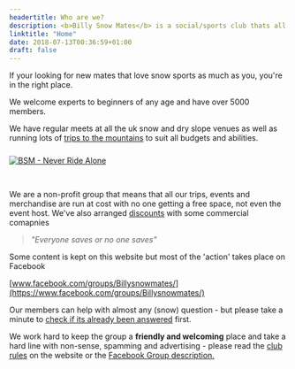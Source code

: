 ```yaml
---
headertitle: Who are we?
description: <b>Billy Snow Mates</b> is a social/sports club thats all about <b>snowboarding and skiing.</b>
linktitle: "Home"
date: 2018-07-13T00:36:59+01:00
draft: false
---
```


If your looking for new mates that love snow sports as much as you, you're in the right place.

We welcome experts to beginners of any age and have over 5000 members.

We have regular meets at all the uk snow and dry slope venues as well as running lots of [trips to the mountains](events/) to suit all budgets and abilities.

<div class="content-center">
    <a href="https://www.facebook.com/groups/Billysnowmates/" target="_blank">
        <img style="margin-top:10px; margin-bottom:30px;" src="uploads/homepage.jpg" alt="BSM - Never Ride Alone" class="rounded img-raised">
    </a>
</div>

We are a non-profit group that means that all our trips, events and merchandise are run at cost with no one getting a free space, not even the event host. We've also arranged [discounts](discounts/) with some commercial comapnies

> *"Everyone saves or no one saves"*

Some content is kept on this website but most of the 'action' takes place on Facebook

[www.facebook.com/groups/Billysnowmates/](https://www.facebook.com/groups/Billysnowmates/)

Our members can help with almost any (snow) question - but please take a minute to [check if its already been answered](/faq/) first.

We work hard to keep the group a **friendly and welcoming** place and take a hard line with non-sense, spamming and advertising - please read the [club rules](/rules/) on the website or the [Facebook Group description.](https://www.facebook.com/groups/Billysnowmates/about)